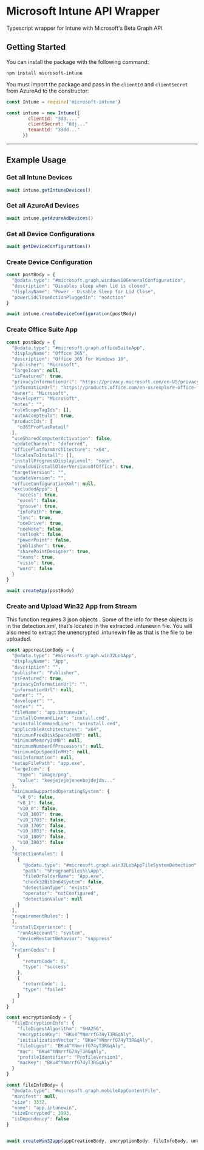 # Microsoft Intune API Wrapper

Typescript wrapper for Intune with Microsoft's Beta Graph API

## Getting Started

You can install the package with the following command:

```
npm install microsoft-intune
```

You must import the package and pass in the `clientId` and `clientSecret` from AzureAd to the constructor:

```javascript
const Intune = require('microsoft-intune')

const intune = new Intune({
        clientId: "3d3...."
        clientSecret: "8dj..."
        tenantId: "33dd..."
      })
```

<hr>

## Example Usage

### Get all Intune Devices

```javascript
await intune.getIntuneDevices()
```

### Get all AzureAd Devices

```javascript
await intune.getAzureAdDevices()
```

### Get all Device Configurations

```javascript
await getDeviceConfigurations()
```

### Create Device Configuration

```javascript
const postBody = {
  "@odata.type": "#microsoft.graph.windows10GeneralConfiguration",
  "description": "Disables sleep when lid is closed",
  "displayName": "Power - Disable Sleep for Lid Close",
  "powerLidCloseActionPluggedIn": "noAction"
}

await intune.createDeviceConfiguration(postBody)
```

### Create Office Suite App

```javascript
const postBody = { 
  "@odata.type": "#microsoft.graph.officeSuiteApp",
  "displayName": "Office 365",
  "description": "Office 365 for Windows 10",
  "publisher": "Microsoft",
  "largeIcon": null,
  "isFeatured": true,
  "privacyInformationUrl": "https://privacy.microsoft.com/en-US/privacystatement",
  "informationUrl": "https://products.office.com/en-us/explore-office-for-home",
  "owner": "Microsoft",
  "developer": "Microsoft",
  "notes": "",
  "roleScopeTagIds": [],
  "autoAcceptEula": true,
  "productIds": [
    "o365ProPlusRetail"
  ],
  "useSharedComputerActivation": false,
  "updateChannel": "deferred",
  "officePlatformArchitecture": "x64",
  "localesToInstall": [],
  "installProgressDisplayLevel": "none",
  "shouldUninstallOlderVersionsOfOffice": true,
  "targetVersion": "",
  "updateVersion": "",
  "officeConfigurationXml": null,
  "excludedApps": {
    "access": true,
    "excel": false,
    "groove": true,
    "infoPath": true,
    "lync": true,
    "oneDrive": true,
    "oneNote": false,
    "outlook": false,
    "powerPoint": false,
    "publisher": true,
    "sharePointDesigner": true,
    "teams": true,
    "visio": true,
    "word": false
  }
}

await createApp(postBody)
```

### Create and Upload Win32 App from Stream

This function requires 3 json objects . Some of the info for these objects is in the detection.xml, that's located in the extracted .intunewin file. You will also need to extract the unencrypted .intunewin file as that is the file to be uploaded. 

```javascript
const appcreationBody = {
  "@odata.type": "#microsoft.graph.win32LobApp",
  "displayName": "App",
  "description": "",
  "publisher": "Publisher",
  "isFeatured": true,
  "privacyInformationUrl": "",
  "informationUrl": null,
  "owner": "",
  "developer": "",
  "notes": "",
  "fileName": "app.intunewin",
  "installCommandLine": "install.cmd",
  "uninstallCommandLine": "uninstall.cmd",
  "applicableArchitectures": "x64",
  "minimumFreeDiskSpaceInMB": null,
  "minimumMemoryInMB": null,
  "minimumNumberOfProcessors": null,
  "minimumCpuSpeedInMHz": null,
  "msiInformation": null,
  "setupFilePath": "app.exe",
  "largeIcon": {
    "type": "image/png",
    "value": "keejejejejenenbejdejdn..."
  },
  "minimumSupportedOperatingSystem": {
    "v8_0": false,
    "v8_1": false,
    "v10_0": false,
    "v10_1607": true,
    "v10_1703": false,
    "v10_1709": false,
    "v10_1803": false,
    "v10_1809": false,
    "v10_1903": false
  },
  "detectionRules": [
    {
      "@odata.type": "#microsoft.graph.win32LobAppFileSystemDetection",
      "path": "%ProgramFiles%\\App",
      "fileOrFolderName": "App.exe",
      "check32BitOn64System": false,
      "detectionType": "exists",
      "operator": "notConfigured",
      "detectionValue": null
    }
  ],
  "requirementRules": [
  ],
  "installExperience": {
    "runAsAccount": "system",
    "deviceRestartBehavior": "suppress"
  },
  "returnCodes": [
    {
      "returnCode": 0,
      "type": "success"
    },
    {
      "returnCode": 1,
      "type": "failed"
    }
  ]
}

const encryptionBody = {
  "fileEncryptionInfo": {
    "fileDigestAlgorithm": "SHA256",
    "encryptionKey": "BKu4^YNmrrfG74yT3R&qAly",
    "initializationVector": "BKu4^YNmrrfG74yT3R&qAly",
    "fileDigest": "BKu4^YNmrrfG74yT3R&qAly",
    "mac": "BKu4^YNmrrfG74yT3R&qAly",
    "profileIdentifier": "ProfileVersion1",
    "macKey": "BKu4^YNmrrfG74yT3R&qAly"
  }
}

const fileInfoBody= {
  "@odata.type": "#microsoft.graph.mobileAppContentFile",
  "manifest": null,
  "size": 3332,
  "name": "app.intunewin",
  "sizeEncrypted": 3993,
  "isDependency": false
}


await createWin32app(appCreationBody, encryptionBody, fileInfoBody, unencryptedFile) 
```